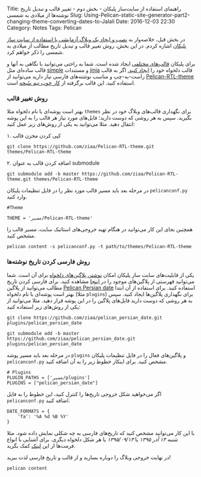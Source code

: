 Title: راهنمای استفاده از سایت‌ساز پلیکان - بخش دوم - تغییر قالب و تبدیل تاریخ نوشته‌ها از میلادی به شمسی
Slug: Using-Pelican-static-site-generator-part2-changing-theme-converting-dates-to-Jalali
Date: 2016-12-03 22:30
Category: Notes
Tags: Pelican


در بخش قبل، خلاصه‌وار به [نصب و ایجاد یک وبلاگ آزمایشی با استفاده از سایت ساز پلیکان](http://daftar.ziaa.ir/posts/2016/11/Using-Pelican-static-site-generator-part1-installation) اشاره کردم. در این بخش، روش تغییر قالب و تبدیل تاریخ مطالب از میلادی به شمسی را ذکر خواهم کرد.

برای پلیکان [قالب‌های مختلفی](https://github.com/getpelican/pelican-themes) ایجاد شده است. شما به راحتی می‌توانید با نگاهی به آنها و قالب ساده‌ای مثل [simple](https://github.com/getpelican/pelican/tree/master/pelican/themes/simple/templates) و مستندات [jinja](http://jinja.pocoo.org) قالب دلخواه خود را [ایجاد کنید.](http://docs.getpelican.com/en/stable/themes.html) اگر به قالب راست-به-چپ و مناسب نوشته‌های فارسی نیاز دارید می‌توانید از [Pelican-RTL-theme](https://github.com/ziaa/Pelican-RTL-theme) استفاده کنید. این قالب برگرفته از [کار خوب تیم سُبحه](https://github.com/sobhe/pelican-sobhe) است.

### روش تغییر قالب

بهتر است پوشه‌ای با نام دلخواه مثلا `themes` برای نگهداری قالب‌های وبلاگ خود در نظر بگیرید. سپس به هر روشی که دوست دارید؛ فایل‌های مورد نیاز هر قالب را به این پوشه انتقال دهید. مثلا می‌توانید به یکی از روش‌های زیر عمل کنید:

۱. کپی کردن مخزن قالب

```
git clone https://github.com/ziaa/Pelican-RTL-theme.git themes/Pelican-RTL-theme
```

۲. اضافه کردن قالب به عنوان submodule
```
git submodule add -b master https://github.com/ziaa/Pelican-RTL-theme.git themes/Pelican-RTL-theme
```

در مرحله بعد باید مسیر قالب مورد نظر را در فایل تنظیمات پلیکان `pelicanconf.py` وارد کنید.
```
#Theme

THEME = 'مسیر/Pelican-RTL-theme' 
```

همچنین بجای این کار می‌توانید در هنگام تهیه خروجی‌های استاتیک سایت، مسیر قالب را مشخص کنید.
```
pelican content -s pelicanconf.py -t path/to/themes/Pelican-RTL-theme
```

### روش فارسی کردن تاریخ نوشته‌ها

یکی از قابلیت‌های سایت ساز پلیکان امکان [نوشتن پلاگین‌های دلخواه](http://docs.getpelican.com/en/stable/plugins.html) برای آن است. شما می‌توانید فهرستی از پلاگین‌های موجود را در [اینجا](https://github.com/getpelican/pelican-plugins) مشاهده کنید. 
برای فارسی کردن تاریخ‌ مطالب می‌توانید از پلاگین [Pelican Persian date](https://github.com/ziaa/pelican_persian_date) استفاده کنید. برای استفاده از آن ابتدا بهتر است پوشه‌ای با نام دلخواه (مثلا `plugins`) برای نگهداری پلاگین‌ها ایجاد کنید. سپس به هر روشی که دوست دارید فایل‌های پلاگین را در این پوشه قرار دهید. مثلا می‌توانید از یکی از روش‌های زیر استفاده کنید:
```
git clone https://github.com/ziaa/pelican_persian_date.git plugins/pelican_persian_date
```

```
git submodule add -b master https://github.com/ziaa/pelican_persian_date.git plugins/pelican_persian_date
```
در مرحله بعد باید مسیر پوشه `plugins` و پلاگین‌های فعال را در فایل تنظیمات پلیکان `pelicanconf.py` مشخص کنید. برای اینکار خطوط زیر را به آن اضافه کنید.
```
# Plugins
PLUGIN_PATHS = ['مسیر/plugins']
PLUGINS = ["pelican_persian_date"]
```

اگر می‌خواهید شکل خروجی تاریخ‌ها را کنترل کنید، این خطوط را به فایل `pelicanconf.py` اضافه کنید.
```
DATE_FORMATS = {
    'fa': '%A %d %B %Y'
}
```
با این کار می‌توانید مشخص کنید که تاریخ‌های فارسی به چه شکلی نمایش داده شود. مثلا *شنبه ۱۳ آذر ۱۳۹۵* یا *۱۳۹۵/۰۹/۱۳* یا هر شکل دلخواه دیگری. برای آشنایی با انواع فرمت‌ها از این [لینک](https://docs.python.org/3.4/library/datetime.html?highlight=datetime#strftime-and-strptime-behavior) کمک بگرید.

در نهایت خروجی وبلاگ را دوباره بسازید و از قالب و تاریخ فارسی لذت ببرید!
```
pelican content
```